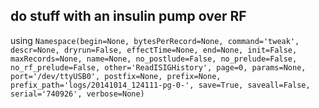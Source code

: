 ## do stuff with an insulin pump over RF
using ` Namespace(begin=None, bytesPerRecord=None, command='tweak', descr=None, dryrun=False, effectTime=None, end=None, init=False, maxRecords=None, name=None, no_postlude=False, no_prelude=False, no_rf_prelude=False, other='ReadISIGHistory', page=0, params=None, port='/dev/ttyUSB0', postfix=None, prefix=None, prefix_path='logs/20141014_124111-pg-0-', save=True, saveall=False, serial='740926', verbose=None) `
```

